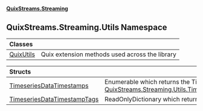 #### [QuixStreams.Streaming](index.md 'index')

## QuixStreams.Streaming.Utils Namespace

| Classes | |
| :--- | :--- |
| [QuixUtils](QuixUtils.md 'QuixStreams.Streaming.Utils.QuixUtils') | Quix extension methods used across the library |

| Structs | |
| :--- | :--- |
| [TimeseriesDataTimestamps](TimeseriesDataTimestamps.md 'QuixStreams.Streaming.Utils.TimeseriesDataTimestamps') | Enumerable which returns the Timestamps of the current [QuixStreams.Streaming.Utils.TimeseriesDataTimestamps.TimeseriesData](https://docs.microsoft.com/en-us/dotnet/api/QuixStreams.Streaming.Utils.TimeseriesDataTimestamps.TimeseriesData 'QuixStreams.Streaming.Utils.TimeseriesDataTimestamps.TimeseriesData') |
| [TimeseriesDataTimestampTags](TimeseriesDataTimestampTags.md 'QuixStreams.Streaming.Utils.TimeseriesDataTimestampTags') | ReadOnlyDictionary which returns the Tags of the current Timestamp |
